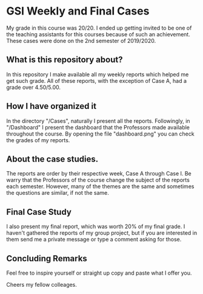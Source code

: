# GSI Weekly and Final Cases

My grade in this course was 20/20. 
I ended up getting invited to be one of the teaching assistants for this courses because of such an achievement. 
These cases were done on the 2nd semester of 2019/2020.

## What is this repository about?
In this repository I make available all my weekly reports which helped me get such grade.
All of these reports, with the exception of Case A, had a grade over 4.50/5.00.

## How I have organized it
In the directory "/Cases", naturally I present all the reports.
Followingly, in "/Dashboard" I present the dashboard that the Professors made available throughout the course. By opening the file "dashboard.png" you can check the grades of my reports. 

## About the case studies.
The reports are order by their respective week, Case A through Case I.
Be warry that the Professors of the course change the subject of the reports each semester.
However, many of the themes are the same and sometimes the questions are similar, if not the same.

## Final Case Study
I also present my final report, which was worth 20% of my final grade.
I haven't gathered the reports of my group project, but if you are interested in them send me a private message or type a comment asking for those.

## Concluding Remarks
Feel free to inspire yourself or straight up copy and paste what I offer you.

Cheers my fellow colleages.

